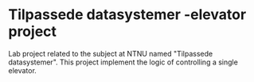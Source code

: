 # Tilpassede datasystemer -elevator project

Lab project related to the subject at NTNU named "Tilpassede datasystemer". This project implement the logic of controlling a single elevator. 
